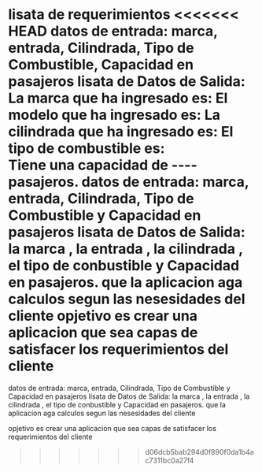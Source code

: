lisata de requerimientos
<<<<<<< HEAD
datos de entrada: marca, entrada, Cilindrada, Tipo de Combustible, Capacidad en pasajeros
lisata de Datos de Salida:
La marca que ha ingresado es: 
El modelo que ha ingresado es: 
La cilindrada que ha ingresado es: 
El tipo de combustible es:  
Tiene una capacidad de ---- pasajeros.
datos de entrada: marca, entrada, Cilindrada, Tipo de Combustible y Capacidad en pasajeros
lisata de Datos de Salida: la marca , la entrada , la cilindrada , el tipo de conbustible y Capacidad en pasajeros.
que la aplicacion aga calculos segun las nesesidades del cliente 
opjetivo 
es crear una aplicacion que sea capas de satisfacer los requerimientos del cliente
=======
datos de entrada: marca, entrada, Cilindrada, Tipo de Combustible y Capacidad en pasajeros
lisata de Datos de Salida: la marca , la entrada , la cilindrada , el tipo de conbustible y Capacidad en pasajeros.
que la aplicacion aga calculos segun las nesesidades del cliente 


opjetivo 
es crear una aplicacion que sea capas de satisfacer los requerimientos del cliente
>>>>>>> d06dcb5bab294d0f890f0da1b4ac7311bc0a27f4
